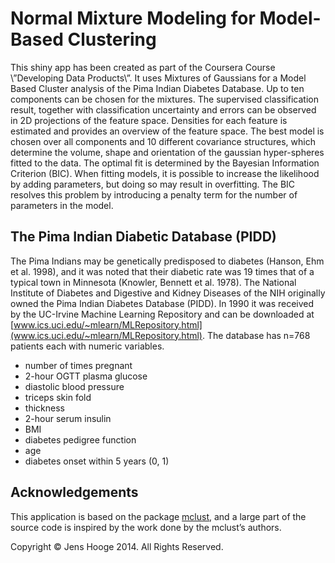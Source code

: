 # Normal Mixture Modeling for Model-Based Clustering

This shiny app has been created as part of the Coursera Course \”Developing Data Products\”. 
It uses Mixtures of Gaussians for a Model Based Cluster analysis of the Pima Indian Diabetes Database. 
Up to ten components can be chosen for the mixtures. The supervised classification result, together 
with classification uncertainty and errors can be observed in 2D projections of the feature space. 
Densities for each feature is estimated and provides an overview of the feature space. The best model 
is chosen over all components and 10 different covariance structures, which determine the volume, 
shape and orientation of the gaussian hyper-spheres fitted to the data. The optimal fit is determined 
by the Bayesian Information Criterion (BIC). When fitting models, it is possible to increase the 
likelihood by adding parameters, but doing so may result in overfitting. The BIC resolves this problem 
by introducing a penalty term for the number of parameters in the model.

## The Pima Indian Diabetic Database (PIDD)

The Pima Indians may be genetically predisposed to diabetes (Hanson, Ehm et al. 1998), and it was noted 
that their diabetic rate was 19 times that of a typical town in Minnesota (Knowler, Bennett et al. 1978).
The National Institute of Diabetes and Digestive and Kidney Diseases of the NIH originally owned the Pima 
Indian Diabetes Database (PIDD). In 1990 it was received by the UC-Irvine Machine Learning Repository and 
can be downloaded at [www.ics.uci.edu/~mlearn/MLRepository.html](www.ics.uci.edu/~mlearn/MLRepository.html). 
The database has n=768 patients each with numeric variables.


<ul>
    <li>number of times pregnant</li>
    <li>2-hour OGTT plasma glucose</li>
    <li>diastolic blood pressure</li>
    <li>triceps skin fold</li>
    <li>thickness</li>
    <li>2-hour serum insulin</li>
    <li>BMI</li>
    <li>diabetes pedigree function</li>
    <li>age</li>
    <li>diabetes onset within 5 years (0, 1)</li>
</ul>

## Acknowledgements

This application is based on the package [mclust](http://www.stat.washington.edu/mclust/), and a large part of the source code 
is inspired by the work done by the mclust’s authors.

Copyright © Jens Hooge 2014. All Rights Reserved.
